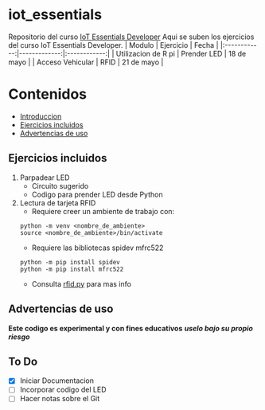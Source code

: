 <a id="presentacion"></a>
# iot_essentials
Repositorio del curso [IoT Essentials Developer](https://edu.codigoiot.com/?redirect=0 "Ir al curso")
Aqui se suben los ejercicios del curso IoT Essentials Developer.
| Modulo | Ejercicio | Fecha |
|:------------:|-------------:|:------------:|
| Utilizacion de R pi | Prender LED | 18 de mayo |
| Acceso Vehicular | RFID | 21 de mayo |

# Contenidos
* [Introduccion](#presentacion)
* [Ejercicios incluidos](#incluidos)
* [Advertencias de uso](#advertencias)
<a id="incluidos"></a>
## Ejercicios incluidos
1. Parpadear LED
    * Circuito sugerido
    * Codigo para prender LED desde Python
1. Lectura de tarjeta RFID
    * Requiere creer un ambiente de trabajo con:
    ```shell
    python -m venv <nombre_de_ambiente>
    source <nombre_de_ambiente>/bin/activate
    ```
    * Requiere las bibliotecas spidev mfrc522
    ```shell
    python -m pip install spidev
    python -m pip install mfrc522
    ```
    * Consulta [rfid.py](./RFID/rfid.py) para mas info
    
<a id="advertencias"></a>
## Advertencias de uso
**Este codigo es experimental y con fines educativos** ***uselo bajo su propio riesgo***
<a id="pendientes"></a>
## To Do
- [X] Iniciar Documentacion
- [ ] Incorporar codigo del LED
- [ ] Hacer notas sobre el Git
